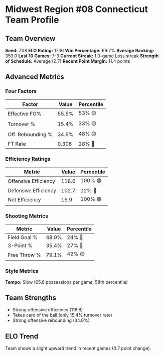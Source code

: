 # Midwest Region #08 Connecticut Team Profile
## Team Overview
**Seed:** Z08
**ELO Rating:** 1736
**Win Percentage:** 69.7%
**Average Ranking:** 353.0
**Last 10 Games:** 7-3
**Current Streak:** 1.0-game Loss streak
**Strength of Schedule:** Average (2.7)
**Recent Point Margin:** 11.4 points

## Advanced Metrics
### Four Factors
| Factor | Value | Percentile |
|--------|-------|------------|
| Effective FG% | 55.5% | 53% 🟡 |
| Turnover % | 15.4% | 33% 🟡 |
| Off. Rebounding % | 34.6% | 48% 🟡 |
| FT Rate | 0.306 | 28% 🔴 |

### Efficiency Ratings
| Metric | Value | Percentile |
|--------|-------|------------|
| Offensive Efficiency | 118.6 | 100% 🟢 |
| Defensive Efficiency | 102.7 | 12% 🔴 |
| Net Efficiency | 15.9 | 100% 🟢 |

### Shooting Metrics
| Metric | Value | Percentile |
|--------|-------|------------|
| Field Goal % | 48.0% | 24% 🔴 |
| 3-Point % | 35.4% | 27% 🔴 |
| Free Throw % | 79.1% | 42% 🟡 |

### Style Metrics
**Tempo:** Slow (65.8 possessions per game, 58th percentile)

## Team Strengths
* Strong offensive efficiency (118.6)
* Takes care of the ball (only 15.4% turnover rate)
* Strong offensive rebounding (34.6%)

## ELO Trend
Team shows a slight upward trend in recent games (0.7 point change).

